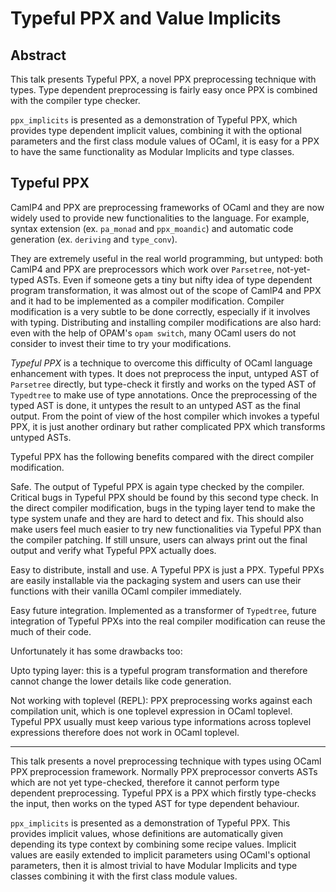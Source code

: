 # Typeful PPX and Value Implicits

## Abstract

This talk presents Typeful PPX, a novel PPX preprocessing technique with types.
Type dependent preprocessing is fairly easy once PPX is combined with
the compiler type checker.

`ppx_implicits` is presented as a demonstration of Typeful PPX,
which provides type dependent implicit values, combining it with
the optional parameters and the first class module values of OCaml,
it is easy for a PPX to have the same functionality as Modular Implicits
and type classes.

## Typeful PPX

CamlP4 and PPX are preprocessing frameworks of OCaml and they are now widely
used to provide new functionalities to
the language. For example, syntax extension (ex. `pa_monad` and `ppx_moandic`)
and automatic code generation (ex. `deriving` and `type_conv`).

They are extremely useful in the real world programming, but untyped:
both CamlP4 and PPX are preprocessors which work over `Parsetree`,
not-yet-typed ASTs. Even if someone gets a tiny but nifty idea of
type dependent program transformation, it was almost out of the scope
of CamlP4 and PPX and it had to be implemented as a compiler modification.
Compiler modification is a very subtle to be done correctly,
especially if it involves with typing. Distributing and installing
compiler modifications are also hard: even with the help of OPAM's
`opam switch`, many OCaml users do not consider to invest their time
to try your modifications. 

*Typeful PPX* is a technique to overcome this difficulty of OCaml language
enhancement with types. It does not preprocess the input, untyped AST
of `Parsetree` directly, but type-check it firstly and works on
the typed AST of `Typedtree` to make use of type annotations. 
Once the preprocessing of the typed AST is done, it untypes the result
to an untyped AST as the final output. From the point of view of
the host compiler which invokes a typeful PPX, it is just another ordinary
but rather complicated PPX which transforms untyped ASTs.

Typeful PPX has the following benefits compared with the direct compiler
modification.

Safe. The output of Typeful PPX is again type checked by the compiler.
Critical bugs in Typeful PPX should be found by this second type check.
In the direct compiler modification, bugs in the typing layer tend to
make the type system unafe and they are hard to detect and fix.
This should also make users feel much easier to try new functionalities
via Typeful PPX than the compiler patching. If still unsure, users can always
print out the final output and verify what Typeful PPX actually does. 

Easy to distribute, install and use. A Typeful PPX is just a PPX.
Typeful PPXs are easily installable via the packaging system and
users can use their functions with their vanilla OCaml compiler immediately.

Easy future integration. Implemented as a transformer of `Typedtree`,
future integration of Typeful PPXs into the real compiler modification
can reuse the much of their code.

Unfortunately it has some drawbacks too:

Upto typing layer: this is a typeful program transformation
and therefore cannot change the lower details like code generation.

Not working with toplevel (REPL): PPX preprocessing works
against each compilation unit, which is one toplevel expression in OCaml toplevel.
Typeful PPX usually must keep various type informations
across toplevel expressions therefore does not work in OCaml toplevel.


--------

This talk presents a novel preprocessing technique with types
using OCaml PPX preprocession framework.
Normally PPX preprocessor converts ASTs which are not yet type-checked,
therefore it cannot perform type dependent preprocessing.
Typeful PPX is a PPX which firstly type-checks the input, then
works on the typed AST for type dependent behaviour.

`ppx_implicits` is presented as a demonstration of Typeful PPX.
This provides implicit values, whose definitions are automatically
given depending its type context by combining some recipe values.
Implicit values are easily extended to implicit parameters
using OCaml's optional parameters, then it is almost trivial to
have Modular Implicits and type classes combining it
with the first class module values.

